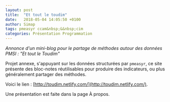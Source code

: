 ```yaml
---
layout: post
title:  "Et tout le toudim"
date:   2018-05-04 14:05:50 +0100
author: Simap
tags: pmeasyr ccam&nbsp;&&nbsp;cim 
categories: Présentation Programmation
---
```



*Annonce d'un mini-blog pour le partage de méthodes autour des données PMSI : "Et tout le Toudim"*

<!--more-->


Projet annexe, s'appuyant sur les données structurées par `pmeasyr`, ce site présente des bloc-notes réutilisables pour produire des indicateurs, ou plus généralement partager des méthodes.

Voici le lien : [http://toudim.netlify.com/](http://toudim.netlify.com/).

Une présentation est faite dans la page À propos.
